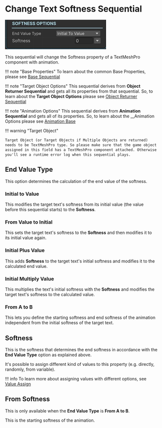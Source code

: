 # Change Text Softness Sequential

![Softness](../../img/sequential_textsoftness.jpg)

This sequential will change the Softness property of a TextMeshPro component with animation.


!!! note "Base Properties"
    To learn about the common Base Properties, please see [Base Sequential](../sequential_base.md)

!!! note "Target Object Options"
    This sequential derives from __Object Returner Sequential__ and gets all its properties from that sequential. So, to learn about the __Target Object Options__ please see [Object Returner Sequential](../sequentialobjectreturner/index.md)

!!! note "Animation Options"
    This sequential derives from __Animation Sequential__ and gets all of its properties. So, to learn about the __Animation Options please see [Animation Base](index.md)

!!! warning "Target Object"
 
    Target Object (or Target Objects if Multiple Objects are returned) needs to be TextMeshPro type. So please make sure that the game object assigned in this field has a TextMeshPro component attached. Otherwise you'll see a runtime error log when this sequential plays.

## End Value Type

This option determines the calculation of the end value of the softness.

### Initial to Value

This modifies the target text's softness from its initial value (the value before this sequential starts) to the __Softness__.


### From Value to Initial

This sets the target text's softness to the __Softness__ and then modifies it to its initial value again.

### Initial Plus Value

This adds __Softness__ to the target text's initial softness and modifies it to the calculated end value.


### Initial Multiply Value

This multiplies the text's initial softness with the __Softness__ and modifies the target text's softness to the calculated value.

### From A to B

This lets you define the starting softness and end softness of the animation independent from the initial softness of the target text.


## Softness

This is the softness that determines the end softness in accordance with the __End Value Type__ option as explained above.

It's possible to assign different kind of values to this property (e.g. directly, randomly, from variable).


!!! info
    To learn more about assigning values with different options, see [Value Assign](../../valueassign.md)
 

## From Softness

This is only available when the __End Value Type__ is __From A to B__.

This is the starting softness of the animation.

